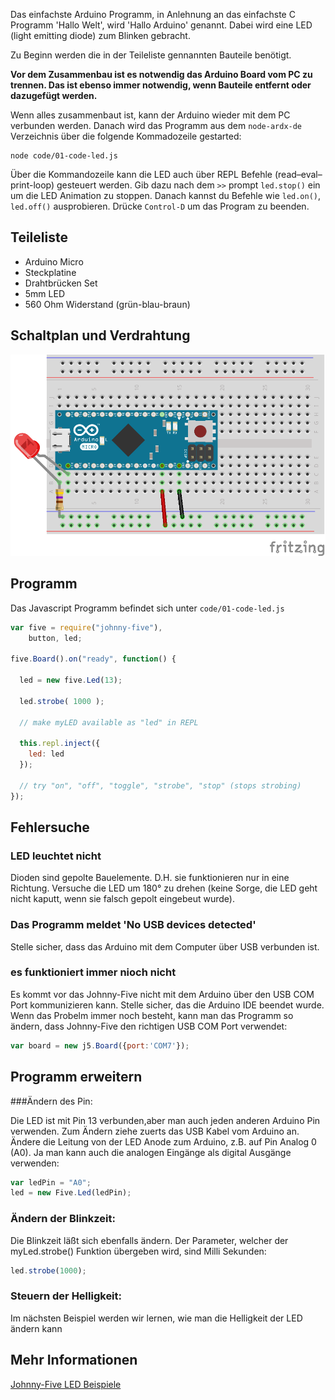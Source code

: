 Das einfachste Arduino Programm, in Anlehnung an das einfachste C Programm 'Hallo Welt', wird 'Hallo Arduino' genannt. Dabei wird eine LED (light emitting diode) zum Blinken gebracht.

Zu Beginn werden die in der Teileliste gennannten Bauteile benötigt.

**Vor dem Zusammenbau ist es notwendig das Arduino Board vom PC zu trennen. Das ist ebenso immer notwendig, wenn Bauteile entfernt oder dazugefügt werden.**

Wenn alles zusammenbaut ist, kann der Arduino wieder mit dem PC verbunden werden. Danach wird das Programm aus dem `node-ardx-de` Verzeichnis über die folgende Kommadozeile gestarted:

```shell
node code/01-code-led.js
```

Über die Kommandozeile kann die LED auch über REPL Befehle (read–eval–print-loop) gesteuert werden. Gib dazu nach dem `>>` prompt `led.stop()` ein um die LED Animation zu stoppen. Danach kannst du Befehle wie  `led.on()`, `led.off()` ausprobieren. Drücke `Control-D` um das Program zu beenden.

## Teileliste

* Arduino Micro
* Steckplatine
* Drahtbrücken Set
* 5mm LED 
* 560 Ohm Widerstand (grün-blau-braun)

## Schaltplan und Verdrahtung
![Verdrahtung](../../images/circ/01-LED_Steckplatine.png "Verdrahtung")

## Programm

Das Javascript Programm befindet sich unter `code/01-code-led.js`

```javascript
var five = require("johnny-five"),
    button, led;

five.Board().on("ready", function() {

  led = new five.Led(13);

  led.strobe( 1000 );

  // make myLED available as "led" in REPL

  this.repl.inject({
  	led: led
  });
	  
  // try "on", "off", "toggle", "strobe", "stop" (stops strobing)
});
```

## Fehlersuche

### LED leuchtet nicht

Dioden sind gepolte Bauelemente. D.H. sie funktionieren nur in eine Richtung. Versuche die LED um 180° zu drehen (keine Sorge, die LED geht nicht kaputt, wenn sie falsch gepolt eingebeut wurde).


###  Das Programm meldet 'No USB devices detected'

Stelle sicher, dass das Arduino mit dem Computer über USB verbunden ist.

### es funktioniert immer nioch nicht

Es kommt vor das Johnny-Five nicht mit dem Arduino über den USB COM Port kommunizieren kann. Stelle sicher, das die Arduino IDE beendet wurde. Wenn das Probelm immer noch besteht, kann man das Programm so ändern, dass Johnny-Five den richtigen USB COM Port verwendet:

```javascript
var board = new j5.Board({port:'COM7'});
```

## Programm erweitern

###Ändern des Pin:

Die LED ist mit Pin 13 verbunden,aber man auch jeden anderen Arduino Pin verwenden. Zum Ändern ziehe zuerts das USB Kabel vom Arduino an. Ändere die Leitung von der LED Anode zum Arduino, z.B. auf Pin Analog 0 (A0). Ja man kann auch die analogen Eingänge als digital Ausgänge verwenden:

```javascript
var ledPin = "A0";
led = new Five.Led(ledPin); 
```

### Ändern der Blinkzeit:

Die Blinkzeit läßt sich ebenfalls ändern. Der Parameter, welcher der myLed.strobe() Funktion übergeben wird, sind Milli Sekunden:

```javascript
led.strobe(1000);
```

### Steuern der Helligkeit:

Im nächsten Beispiel werden wir lernen, wie man die Helligkeit der LED ändern kann

## Mehr Informationen
[Johnny-Five LED Beispiele](http://johnny-five.io/examples/led/)



